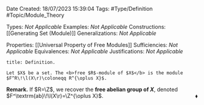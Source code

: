 <div class="topSpace"></div>

Date Created: 18/07/2023 15:39:04
Tags: #Type/Definition #Topic/Module_Theory

Types: <i>Not Applicable</i>
Examples: <i>Not Applicable</i>
Constructions: [[Generating Set (Module)]]
Generalizations: <i>Not Applicable</i>

Properties: [[Universal Property of Free Modules]]
Sufficiencies: <i>Not Applicable</i>
Equivalences: <i>Not Applicable</i>
Justifications: <i>Not Applicable</i>

``` ad-Definition
title: Definition.

Let $X$ be a set. The <b>free $R$-module of $X$</b> is the module $F^R\!\l(X\r)\coloneqq R^{\oplus X}$.

```

<b>Remark.</b> If $R=\Z$, we recover the <b>free abelian group of $X$</b>, denoted $F^\textrm{ab}\!\l(X\r)=\Z^{\oplus X}$.<span style="float:right;">$\blacklozenge$</span>
